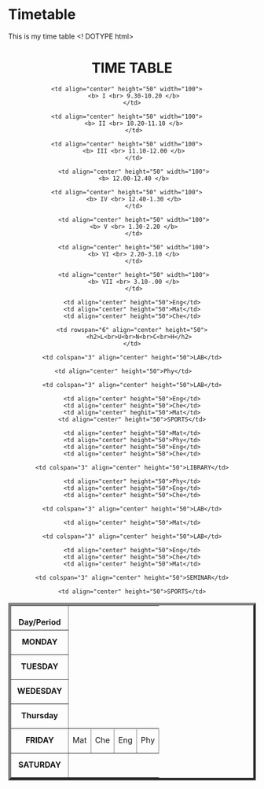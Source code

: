 # Timetable
This is my time table
<! DOTYPE html>
<html>

  <body>

   <center> <h1> TIME TABLE </h1> <center>

   <table border="5" cellspacing="0" align="center">

   <!--<caption>Timetable</caption>-->

  <tr>
     <td align="center" height="50" width="100">
     <br> <b> Day/Period </b> </br>
     </td>

     <td align="center" height="50" width="100">    
     <b> I <br> 9.30-10.20 </b>
     </td> 
     
     <td align="center" height="50" width="100">    
     <b> II <br> 10.20-11.10 </b>
     </td>
     
     <td align="center" height="50" width="100">    
     <b> III <br> 11.10-12.00 </b>
     </td>
   
     <td align="center" height="50" width="100">
     <b> 12.00-12.40 </b>

     <td align="center" height="50" width="100">    
     <b> IV <br> 12.40-1.30 </b>
     </td>

     <td align="center" height="50" width="100">
     <b> V <br> 1.30-2.20 </b>
     </td>

     <td align="center" height="50" width="100">
     <b> VI <br> 2.20-3.10 </b>
     </td>

     <td align="center" height="50" width="100">
     <b> VII <br> 3.10-.00 </b>
     </td>
  </tr>


  <tr>
    <td align="center" height="50">
    <b> MONDAY </b> <br>
    </td>

    <td align="center" height="50">Eng</td>
    <td align="center" height="50">Mat</td>
    <td align="center" height="50">Che</td>

    <td rowspan="6" align="center" height="50">
        <h2>L<br>U<br>N<br>C<br>H</h2>
    </td>

    <td colspan="3" align="center" height="50">LAB</td>

    <td align="center" height="50">Phy</td>     
  </tr>

  <tr>
    <td align="center" height="50">
       <b>TUESDAY</b>
    </td>

    <td colspan="3" align="center" height="50">LAB</td>

    <td align="center" height="50">Eng</td>
    <td align="center" height="50">Che</td>
    <td align="center" heghit="50">Mat</td>
    <td align="center" height="50">SPORTS</td>
  </tr>

  <tr>
   <td align="center" height="50">
     <b>WEDESDAY</b>
   </td>
    
    <td align="center" height="50">Mat</td>
    <td align="center" height="50">Phy</td>
    <td align="center" height="50">Eng</td>
    <td align="center" height="50">Che</td>

    <td colspan="3" align="center" height="50">LIBRARY</td>
 </tr>

  <tr>
    <td align="center" height="50">
       <b>Thursday</b>
     </td>

    <td align="center" height="50">Phy</td>
    <td align="center" height="50">Eng</td>
    <td align="center" height="50">Che</td>
    
    <td colspan="3" align="center" height="50">LAB</td>

    <td align="center" height="50">Mat</td>
  </tr>

  <tr>
    <td align="center" height="50">
       <b>FRIDAY</b>
    </td>

    <td colspan="3" align="center" height="50">LAB</td>

   <td align="center" height="50">Mat</td>
   <td align="center" height="50">Che</td>
   <td align="center" height="50">Eng</td>
   <td align="center" height="50">Phy</td>
  </tr>

  <tr>
    <td align="center" height="50">
      <b>SATURDAY</b>
    </td>
  
    <td align="center" height="50">Eng</td>
    <td align="center" height="50">Che</td>
    <td align="center" height="50">Mat</td>

    <td colspan="3" align="center" height="50">SEMINAR</td>

    <td align="center" height="50">SPORTS</td>

  

  </table>

  </body>

</html>
